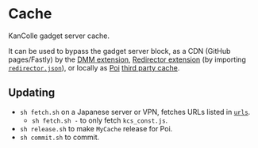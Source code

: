 # Cache

KanColle gadget server cache.

It can be used to bypass the gadget server block, as a CDN (GitHub pages/Fastly) by the [DMM extension](https://github.com/kcwiki/chrome-extension-dmm), [Redirector extension](https://chrome.google.com/webstore/detail/redirector/ocgpenflpmgnfapjedencafcfakcekcd) (by importing [`redirector.json`](https://github.com/kcwiki/cache/blob/master/redirector.json)), or locally as [Poi](https://poi.moe/) [third party cache](https://github.com/kcwiki/cache/releases).

## Updating

- `sh fetch.sh` on a Japanese server or VPN, fetches URLs listed in [`urls`](https://github.com/kcwiki/cache/blob/master/urls).
  - `sh fetch.sh -` to only fetch `kcs_const.js`.
- `sh release.sh` to make `MyCache` release for Poi.
- `sh commit.sh` to commit.
